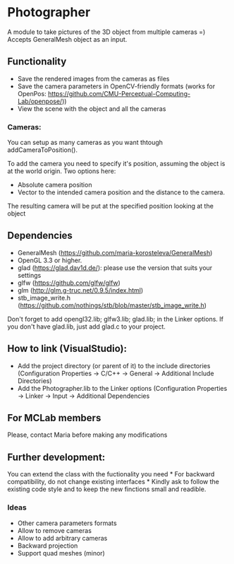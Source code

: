 # Photographer 

A module to take pictures of the 3D object from multiple cameras =) Accepts GeneralMesh object as an input. 

## Functionality
* Save the rendered images from the cameras as files
* Save the camera parameters in OpenCV-friendly formats (works for OpenPos: https://github.com/CMU-Perceptual-Computing-Lab/openpose/))
* View the scene with the object and all the cameras

### Cameras: 
You can setup as many cameras as you want thtough addCameraToPosition(). 

To add the camera you need to specify it's position, assuming the object is at the world origin. Two options here:
* Absolute camera position
* Vector to the intended camera position and the distance to the camera. 

The resulting camera will be put at the specified position looking at the object

## Dependencies
* GeneralMesh (https://github.com/maria-korosteleva/GeneralMesh) 
* OpenGL 3.3 or higher.
* glad (https://glad.dav1d.de/): please use the version that suits your settings
* glfw (https://github.com/glfw/glfw)
* glm (http://glm.g-truc.net/0.9.5/index.html)
* stb_image_write.h (https://github.com/nothings/stb/blob/master/stb_image_write.h)

Don't forget to add opengl32.lib; glfw3.lib; glad.lib; in the Linker options. If you don't have glad.lib, just add glad.c to your project. 


## How to link (VisualStudio):
* Add the project directory (or parent of it) to the include directories 
         (Configuration Properties -> C/C++ -> General -> Additional Include Directories)
* Add the Photographer.lib to the Linker options (Configuration Properties -> Linker -> Input -> Additional Dependencies

## For MCLab members
Please, contact Maria before making any modifications

## Further development: 
You can extend the class with the fuctionality you need
     * For backward compatibility, do not change existing interfaces
     * Kindly ask to follow the existing code style and to keep the new finctions small and readible. 
	 
### Ideas
* Other camera parameters formats
* Allow to remove cameras
* Allow to add arbitrary cameras
* Backward projection
* Support quad meshes (minor)
